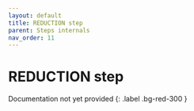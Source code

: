 ```yaml
---
layout: default
title: REDUCTION step
parent: Steps internals
nav_order: 11
---
```

# REDUCTION step
Documentation not yet provided
{: .label .bg-red-300 }